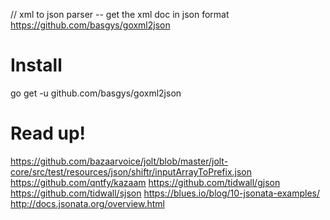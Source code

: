 // xml to json parser -- get the xml doc in json format
https://github.com/basgys/goxml2json

Install
====================================
go get -u github.com/basgys/goxml2json


Read up!
====================================
https://github.com/bazaarvoice/jolt/blob/master/jolt-core/src/test/resources/json/shiftr/inputArrayToPrefix.json
https://github.com/qntfy/kazaam
https://github.com/tidwall/gjson
https://github.com/tidwall/sjson
https://blues.io/blog/10-jsonata-examples/
http://docs.jsonata.org/overview.html

